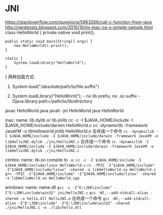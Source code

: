 # JNI

https://stackoverflow.com/questions/5963266/call-c-function-from-java
http://nerdposts.blogspot.com/2010/10/jni-mac-os-x-simple-sample.html
class HelloWorld {
    private native void print();

    public static void main(String[] args) {
        new HelloWorld().print();
    }

    static {
        System.loadLibrary("HelloWorld");
    }
}
两种加载方式:

1. System.load("/absolute/path/to/file.suffix")

2. System.loadLibrary("HelloWorld"); - no lib prefix, no .so suffix
-Djava.library.path=/path/to/lib/directory

javac HelloWorld.java
javah -jni HelloWorld
java HelloWorld

mac:
name: lib<name>.dylib or lib<name>.jnilib
cc -c -I $JAVA_HOME/include -I $JAVA_HOME/include/darwin HelloWorld.c
cc -dynamiclib -framework JavaVM -o libhelloworld.jnilib HelloWorld.o
合并成一个命令 `cc -dynamiclib -I $JAVA_HOME/include -I $JAVA_HOME/include/darwin -framework JavaVM -o libHelloJNI.dylib ./jni/HelloJNI.c`
合并成一个命令 `cc -dynamiclib -I $JAVA_HOME/include -I $JAVA_HOME/include/darwin -framework JavaVM -o libHelloJNI.dylib ./jni/HelloJNI.c`

centos:
name: lib<name>.so
compile to `.o`: `cc -c -I $JAVA_HOME/include -I $JAVA_HOME/include/linux HelloWorld.c`
`cc -fPIC -I"$JAVA_HOME/include" -I"$JAVA_HOME/include/linux" -shared -o libHelloWorld.so HelloWorld.c`
`g++ -fPIC -I"$JAVA_HOME/include" -I"$JAVA_HOME/include/linux" -shared -o libHelloWorld.so HelloWorld.cpp`

windows:
name: name.dll
`gcc -c -I"E:\JDK\include" -I"E:\JDK\include\win32" jni/HelloJNI.c`
`gcc -Wl,--add-stdcall-alias -shared -o hello.dll HelloJNI.o`
合并成一个命令 `gcc -Wl,--add-stdcall-alias -I"E:\JDK\include" -I"E:\JDK\include\win32" -shared ./jni/HelloJNI.c -o ./lib/hello.dll`
